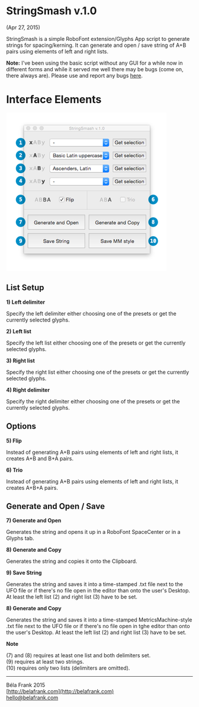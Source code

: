 # StringSmash v.1.0

(Apr 27, 2015)

StringSmash is a simple RoboFont extension/Glyphs App script to generate strings for spacing/kerning. It can generate and open / save string of A+B pairs using elements of left and right lists.

**Note:** I've been using the basic script without any GUI for a while now in different forms and while it served me well there may be bugs (come on, there always are). Please use and report any bugs [here](mailto:hello@belafrank.com).

# Interface Elements

![StringSmash GUI](Images/StringSmashGUI.png "StringSmash GUI")
## List Setup

**1) Left delimiter**

Specify the left delimiter either choosing one of the presets or get the currently selected glyphs.

**2) Left list**

Specify the left list either choosing one of the presets or get the currently selected glyphs.

**3) Right list**

Specify the right list either choosing one of the presets or get the currently selected glyphs.

**4) Right delimiter**

Specify the right delimiter either choosing one of the presets or get the currently selected glyphs.

## Options

**5) Flip**

Instead of generating A+B pairs using elements of left and right lists, it creates A+B and B+A pairs.

**6) Trio**

Instead of generating A+B pairs using elements of left and right lists, it creates A+B+A pairs.

## Generate and Open / Save

**7) Generate and Open**

Generates the string and opens it up in a RoboFont SpaceCenter or in a Glyphs tab.

**8) Generate and Copy**

Generates the string and copies it onto the Clipboard.

**9) Save String**

Generates the string and saves it into a time-stamped .txt file next to the UFO file or if there's no file open in the editor than onto the user's Desktop. At least the left list (2) and right list (3) have to be set.

**8) Generate and Copy**

Generates the string and saves it into a time-stamped MetricsMachine-style .txt file next to the UFO file or if there's no file open in tghe editor than onto the user's Desktop. At least the left list (2) and right list (3) have to be set.

**Note**

(7) and (8) requires at least one list and both delimiters set.  
 (9) requires at least two strings.  
 (10) requires only two lists (delimiters are omitted).

* * *

Béla Frank 2015  
 [http://belafrank.com](http://belafrank.com)  
 [hello@belafrank.com](mailto:hello@belafrank.com)